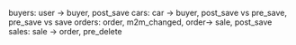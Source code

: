 buyers: user -> buyer, post_save
cars: car -> buyer, post_save vs pre_save, pre_save vs save
orders: order, m2m_changed, order-> sale, post_save
sales: sale -> order, pre_delete